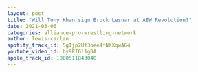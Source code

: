 ```yaml
---
layout: post
title: "Will Tony Khan sign Brock Lesnar at AEW Revolution?"
date: 2021-03-06
categories: alliance-pro-wrestling-network
author: lewis-carlan
spotify_track_id: 5gIjp2Ut3oee4fNKXqwAG4
youtube_video_id: by9FI6l1g0A
apple_track_id: 1000511843040
---
```

